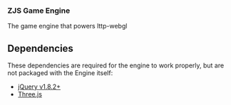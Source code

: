 ### ZJS Game Engine

The game engine that powers lttp-webgl

## Dependencies

These dependencies are required for the engine to work properly, but are not packaged with the Engine itself:

* [jQuery v1.8.2+](http://jquery.com/)
* [Three.js](https://github.com/mrdoob/three.js)